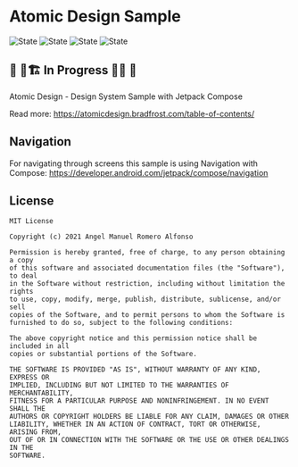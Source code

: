 # Atomic Design Sample

![State](https://img.shields.io/badge/kotlin-v1.4.30-blueviolet)
![State](https://img.shields.io/badge/gradle-v6.8.2-blue)
![State](https://img.shields.io/badge/compose-v1.0.0--beta01-blue)
![State](https://img.shields.io/badge/navigation--compose-v1.0.0--alpha08-blue)

## 🚧 👷🏗️  In Progress  🔨👷 🚧
Atomic Design - Design System Sample with Jetpack Compose


Read more: https://atomicdesign.bradfrost.com/table-of-contents/

## Navigation
For navigating through screens this sample is using Navigation with Compose:
https://developer.android.com/jetpack/compose/navigation

## License
```
MIT License

Copyright (c) 2021 Angel Manuel Romero Alfonso

Permission is hereby granted, free of charge, to any person obtaining a copy
of this software and associated documentation files (the "Software"), to deal
in the Software without restriction, including without limitation the rights
to use, copy, modify, merge, publish, distribute, sublicense, and/or sell
copies of the Software, and to permit persons to whom the Software is
furnished to do so, subject to the following conditions:

The above copyright notice and this permission notice shall be included in all
copies or substantial portions of the Software.

THE SOFTWARE IS PROVIDED "AS IS", WITHOUT WARRANTY OF ANY KIND, EXPRESS OR
IMPLIED, INCLUDING BUT NOT LIMITED TO THE WARRANTIES OF MERCHANTABILITY,
FITNESS FOR A PARTICULAR PURPOSE AND NONINFRINGEMENT. IN NO EVENT SHALL THE
AUTHORS OR COPYRIGHT HOLDERS BE LIABLE FOR ANY CLAIM, DAMAGES OR OTHER
LIABILITY, WHETHER IN AN ACTION OF CONTRACT, TORT OR OTHERWISE, ARISING FROM,
OUT OF OR IN CONNECTION WITH THE SOFTWARE OR THE USE OR OTHER DEALINGS IN THE
SOFTWARE.
```
